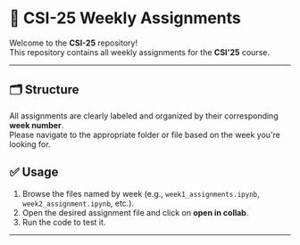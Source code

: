 # 📘 CSI-25 Weekly Assignments

Welcome to the **CSI-25** repository!  
This repository contains all weekly assignments for the **CSI'25** course.

---

## 🗂️ Structure

All assignments are clearly labeled and organized by their corresponding **week number**.  
Please navigate to the appropriate folder or file based on the week you're looking for.

## ✅ Usage

1. Browse the files named by week (e.g., `week1_assignments.ipynb`, `week2_assignment.ipynb`, etc.).
2. Open the desired assignment file and click on **open in collab**.
3. Run the code to test it.

---
